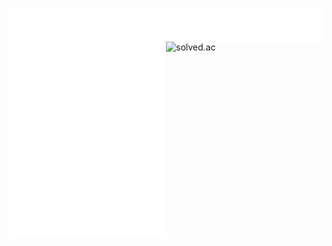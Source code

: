 [<img align="left" src="https://github.com/JangInHwa/JangInHwa/blob/main/metrics-left.svg" alt="Metrics" width="50%">](https://github.com/lowlighter/metrics)
[<img align="right" src="https://github.com/JangInHwa/JangInHwa/blob/main/metrics.plugin.music.playlist.svg" alt="Metrics" width="50%">](https://music.apple.com/us/playlist/essentials/pl.u-55D6ZJqS6aV5gX0)
[<img src="http://mazassumnida.wtf/api/generate_badge?boj=uglyonlytoday" alt="solved.ac" align="left">](https://solved.ac/uglyonlytoday)
